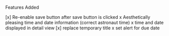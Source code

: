 

Features Added



[x] Re-enable save button after save button is clicked
x Aesthetically pleasing time and date information (correct astronaut time)
x time and date displayed in detail view 
[x] replace temporary title
x set alert for due date
